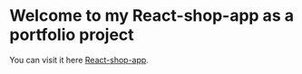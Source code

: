 # Welcome to my React-shop-app as a portfolio project

You can visit it here [React-shop-app](https://natalikorsh.github.io/react-shop-app).

